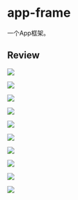 # app-frame
一个App框架。



## Review

![](./screenshot/Screenshot_1532159251.png)

![](./screenshot/Screenshot_1532159338.png)

![](./screenshot/Screenshot_1532159219.png)

![](./screenshot/Screenshot_1532158999.png)

![](./screenshot/Screenshot_1532159001.png)

![](./screenshot/Screenshot_1532159008.png)

![](./screenshot/Screenshot_1532159006.png)

![](./screenshot/Screenshot_1532159014.png)

![](./screenshot/Screenshot_1532159290.png)

![](./screenshot/Screenshot_1532159020.png)
